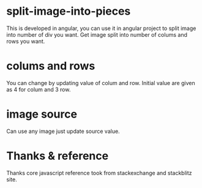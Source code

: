 # split-image-into-pieces
This is developed in angular, you can use it in angular project to split image into number of div you want.
Get image split into number of colums and rows you want. 

# colums and rows
You can change by updating value of colum and row. Initial value are given as 4 for colum and 3 row.

# image source
Can use any image just update source value.

# Thanks & reference
Thanks core javascript reference took from stackexchange and stackblitz site.
